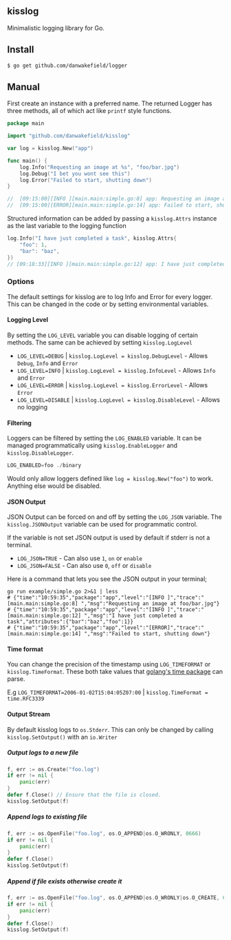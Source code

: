 ## kisslog

Minimalistic logging library for Go.

## Install

```bash
$ go get github.com/danwakefield/logger
```

## Manual

First create an instance with a preferred name.
The returned Logger has three methods, all of which act like `printf` style functions.
```go
package main

import "github.com/danwakefield/kisslog"

var log = kisslog.New("app")

func main() {
	log.Info("Requesting an image at %s", "foo/bar.jpg")
	log.Debug("I bet you wont see this")
	log.Error("Failed to start, shutting down")
}

//  [09:15:00][INFO ][main.main:simple.go:8] app: Requesting an image at foo/bar.jpg
//  [09:15:00][ERROR][main.main:simple.go:14] app: Failed to start, shutting down
```

Structured information can be added by passing a `kisslog.Attrs`
instance as the last variable to the logging function

```go
log.Info("I have just completed a task", kisslog.Attrs{
    "foo": 1,
    "bar": "baz",
})
// [09:18:33][INFO ][main.main:simple.go:12] app: I have just completed a task [ foo=1 bar=baz ]
```

### Options

The default settings for kisslog are to log Info and Error for every logger.
This can be changed in the code or by setting environmental variables.

#### Logging Level
By setting the `LOG_LEVEL` variable you can disable logging of certain methods.
The same can be achieved by setting `kisslog.LogLevel`
* `LOG_LEVEL=DEBUG`   | `kisslog.LogLevel = kisslog.DebugLevel`   - Allows `Debug`, `Info` and `Error`
* `LOG_LEVEL=INFO`    | `kisslog.LogLevel = kisslog.InfoLevel`    - Allows `Info` and `Error`
* `LOG_LEVEL=ERROR`   | `kisslog.LogLevel = kisslog.ErrorLevel`   - Allows `Error`
* `LOG_LEVEL=DISABLE` | `kisslog.LogLevel = kisslog.DisableLevel` - Allows no logging

#### Filtering
Loggers can be filtered by setting the `LOG_ENABLED` variable.
It can be managed programmatically using `kisslog.EnableLogger` and `kisslog.DisableLogger`.
```go
LOG_ENABLED=foo ./binary
```
Would only allow loggers defined like `log = kisslog.New("foo")` to work.
Anything else would be disabled.

#### JSON Output
JSON Output can be forced on and off by setting the `LOG_JSON` variable.
The `kisslog.JSONOutput` variable can be used for programmatic control.

If the variable is not set JSON output is used by default if stderr is
not a terminal.

* `LOG_JSON=TRUE`  - Can also use `1`, `on` or `enable`
* `LOG_JSON=FALSE` - Can also use `0`, `off` or `disable`

Here is a command that lets you see the JSON output in your terminal;
```
go run example/simple.go 2>&1 | less
# {"time":"10:59:35","package":"app","level":"[INFO ]","trace":"[main.main:simple.go:8] ","msg":"Requesting an image at foo/bar.jpg"}
# {"time":"10:59:35","package":"app","level":"[INFO ]","trace":"[main.main:simple.go:12] ","msg":"I have just completed a task","attributes":{"bar":"baz","foo":1}}
# {"time":"10:59:35","package":"app","level":"[ERROR]","trace":"[main.main:simple.go:14] ","msg":"Failed to start, shutting down"}
```

#### Time format
You can change the precision of the timestamp using `LOG_TIMEFORMAT` or `kisslog.TimeFormat`.
These both take values that [golang's time package](https://golang.org/pkg/time/#Constants) can parse.

E.g `LOG_TIMEFORMAT=2006-01-02T15:04:05Z07:00` | `kisslog.TimeFormat = time.RFC3339`

#### Output Stream
By default kisslog logs to `os.Stderr`.
This can only be changed by calling `kisslog.SetOutput()` with an `io.Writer`

##### Output logs to a new file
```go
f, err := os.Create("foo.log")
if err != nil {
    panic(err)
}
defer f.Close() // Ensure that the file is closed.
kisslog.SetOutput(f)
```

##### Append logs to existing file
```go
f, err := os.OpenFile("foo.log", os.O_APPEND|os.O_WRONLY, 0666)
if err != nil {
    panic(err)
}
defer f.Close()
kisslog.SetOutput(f)
```

##### Append if file exists otherwise create it
```go
f, err := os.OpenFile("foo.log", os.O_APPEND|os.O_WRONLY|os.O_CREATE, 0666)
if err != nil {
    panic(err)
}
defer f.Close()
kisslog.SetOutput(f)
```
